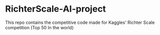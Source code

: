 # RichterScale-AI-project
This repo contains the competitive code made for Kaggles' Richter Scale competition (Top 50 In the world)
